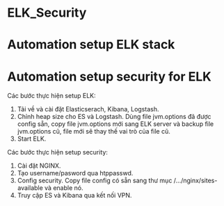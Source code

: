 # ELK_Security
# Automation setup ELK stack 
# Automation setup security for ELK

Các bước thực hiện setup ELK:
1. Tải về và cài đặt Elasticserach, Kibana, Logstash.
2. Chỉnh heap size cho ES và Logstash. Dùng file jvm.options đã được config sẵn, copy file jvm.options mới sang ELK server và backup file jvm.options cũ, file mới sẽ thay thế vai trò của file cũ.
3. Start ELK.

Các bước thực hiện setup security:
1. Cài đặt NGINX.
2. Tạo username/pasword qua htppasswd.
3. Config security. Copy file config có sẵn sang thư mục /.../nginx/sites-available và enable nó.
4. Truy cập ES và Kibana qua kết nối VPN.
